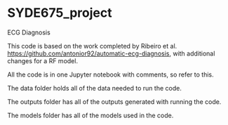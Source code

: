 # SYDE675_project
 ECG Diagnosis
 
 This code is based on the work completed by Ribeiro et al. https://github.com/antonior92/automatic-ecg-diagnosis, with additional changes for a RF model.
 
 All the code is in one Jupyter notebook with comments, so refer to this.
 
 The data folder holds all of the data needed to run the code.
 
 The outputs folder has all of the outputs generated with running the code.
 
 The models folder has all of the models used in the code.
